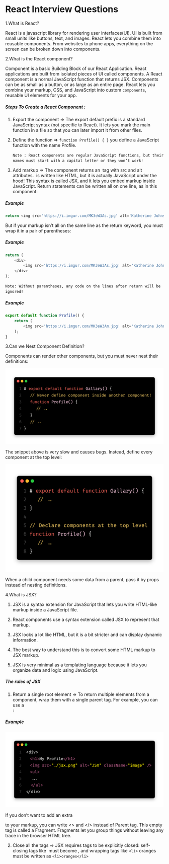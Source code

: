 # React Interview Questions

1.What is React?

React is a javascript library for rendering user interfaces(UI). UI is built from small units like buttons, text, and images. React lets you combine them into reusable components. From websites to phone apps, everything on the screen can be broken down into components.

2.What is the React component?

Component is a basic Building Block of our React Application. React applications are built from isolated pieces of UI called components. A React component is a normal JavaScript function that returns JSX. Components can be as small as a button, or as large as an entire page. React lets you combine your markup, CSS, and JavaScript into custom `components`, reusable UI elements for your app.

##### Steps To Create a React Component :

1.  Export the component ⇒ The export default prefix is a standard JavaScript syntax (not specific to React). It lets you mark the main function in a file so that you can later import it from other files.

2.  Define the function ⇒ `function Profile() { }` you define a JavaScript function with the name Profile.

    `Note : React components are regular JavaScript functions, but their names must start with a capital letter or they won’t work!`

3.  Add markup ⇒
    The component returns an <img /> tag with src and alt attributes. <img /> is written like HTML, but it is actually JavaScript under the hood! This syntax is called JSX, and it lets you embed markup inside JavaScript.
    Return statements can be written all on one line, as in this component:

##### Example

```javascript
return <img src='https://i.imgur.com/MK3eW3As.jpg' alt='Katherine Johnson' />;
```

But if your markup isn’t all on the same line as the return keyword, you must wrap it in a pair of parentheses:

##### Example

```javascript
return (
    <div>
        <img src='https://i.imgur.com/MK3eW3As.jpg' alt='Katherine Johnson' />
    </div>
);
```

`Note: Without parentheses, any code on the lines after return will be ignored! `

##### Example

```javascript
export default function Profile() {
    return (
        <img src='https://i.imgur.com/MK3eW3Am.jpg' alt='Katherine Johnson' />
    );
}
```

3.Can we Nest Component Definition?

Components can render other components, but you must never nest their definitions:

![Nesting1](./images/nesting_1.png)

The snippet above is very slow and causes bugs. Instead, define every component at the top level:

![Nesting2](./images/nesting_2.png)

When a child component needs some data from a parent, pass it by props instead of nesting definitions.

4.What is JSX?

1. JSX is a syntax extension for JavaScript that lets you write HTML-like markup inside a JavaScript file.

2. React components use a syntax extension called JSX to represent that markup.

3. JSX looks a lot like HTML, but it is a bit stricter and can display dynamic information.

4. The best way to understand this is to convert some HTML markup to JSX markup.

5. JSX is very minimal as a templating language because it lets you organize data and logic using JavaScript.

##### The rules of JSX

1. Return a single root element ⇒ To return multiple elements from a component, wrap them with a single parent tag.
   For example, you can use a <div>:

##### Example

![jsx](./images/jsx.png)

If you don’t want to add an extra <div> to your markup, you can write <> and </> instead of Parent tag. This empty tag is called a Fragment. Fragments let you group things without leaving any trace in the browser HTML tree.

2. Close all the tags ⇒ JSX requires tags to be explicitly closed: self-closing tags like <img> must become <img />, and wrapping tags like `<li>` oranges must be written as `<li>oranges</li>`
